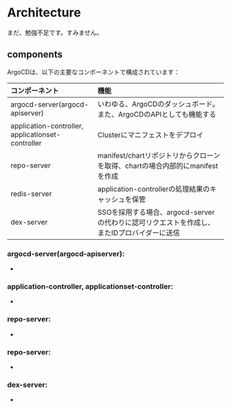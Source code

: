 # Architecture
まだ、勉強不足です。すみません。

## components
ArgoCDは、以下の主要なコンポーネントで構成されています：


|コンポーネント| 機能 |
|:--|:--|
|argocd-server(argocd-apiserver)|いわゆる、ArgoCDのダッシュボード。また、ArgoCDのAPIとしても機能する|
|application-controller, applicationset-controller|Clusterにマニフェストをデプロイ|
|repo-server|manifest/chartリポジトリからクローンを取得、chartの場合内部的にmanifestを作成|
|redis-server|application-controllerの処理結果のキャッシュを保管|
|dex-server|SSOを採用する場合、argocd-serverの代わりに認可リクエストを作成し、またIDプロバイダーに送信|


### **argocd-server(argocd-apiserver)**: 
   - 

### **application-controller, applicationset-controller**: 
   - 

### **repo-server**: 
   - 

### **repo-server**: 
   - 

### **dex-server**: 
   - 

